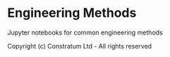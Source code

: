 # Engineering Methods
Jupyter notebooks for common engineering methods

Copyright (c) Constratum Ltd - All rights reserved
